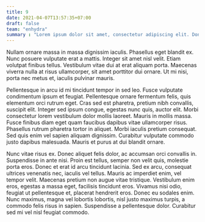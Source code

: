 ```yaml
---
title: 9
date: 2021-04-07T13:57:35+07:00
draft: false
team: "enhydra"
summary : "Lorem ipsum dolor sit amet, consectetur adipiscing elit. Donec faucibus erat ac sapien accumsan feugiat. Nullam tincidunt egestas ex"
---
```


Nullam ornare massa in massa dignissim iaculis. Phasellus eget blandit ex. Nunc posuere vulputate erat a mattis. Integer sit amet nisl velit. Etiam volutpat finibus tellus. Vestibulum vitae dui at erat aliquam porta. Maecenas viverra nulla at risus ullamcorper, sit amet porttitor dui ornare. Ut mi nisi, porta nec metus et, iaculis pulvinar mauris.

Pellentesque in arcu id mi tincidunt tempor in sed leo. Fusce vulputate condimentum ipsum et feugiat. Pellentesque ornare fermentum felis, quis elementum orci rutrum eget. Cras sed est pharetra, pretium nibh convallis, suscipit elit. Integer sed ipsum congue, egestas nunc quis, auctor elit. Morbi consectetur lorem vestibulum dolor mollis laoreet. Mauris in mollis massa. Fusce finibus diam eget quam faucibus dapibus vitae ullamcorper risus. Phasellus rutrum pharetra tortor in aliquet. Morbi iaculis pretium consequat. Sed quis enim vel sapien aliquam dignissim. Curabitur vulputate commodo justo dapibus malesuada. Mauris et purus at dui blandit ornare.

Nunc vitae risus ex. Donec aliquet felis dolor, ac accumsan orci convallis in. Suspendisse in ante nisi. Proin est tellus, semper non velit quis, molestie porta eros. Donec et erat id arcu tincidunt lacinia. Sed ex arcu, consequat ultrices venenatis nec, iaculis vel tellus. Mauris ac imperdiet enim, vel tempor velit. Maecenas pretium non augue vitae tristique. Vestibulum enim eros, egestas a massa eget, facilisis tincidunt eros. Vivamus nisi odio, feugiat ut pellentesque et, placerat hendrerit eros. Donec eu sodales enim. Nunc maximus, magna vel lobortis lobortis, nisl justo maximus turpis, a commodo felis risus in sapien. Suspendisse a pellentesque dolor. Curabitur sed mi vel nisl feugiat commodo.
